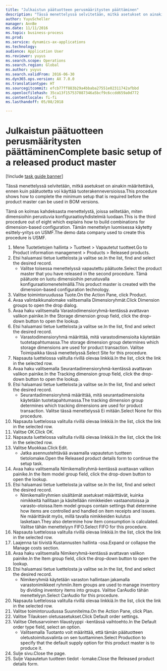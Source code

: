 ```yaml
--- 
title: "Julkaistun päätuotteen perusmääritysten päättäminen"
description: "Tässä menettelyssä selvitetään, mitkä asetukset on ainakin määritettävä, ennen kuin päätuotetta voi käyttää tuoterakenneversioissa."
author: YuyuScheller
manager: AnnBe
ms.date: 11/11/2016
ms.topic: business-process
ms.prod: 
ms.service: dynamics-ax-applications
ms.technology: 
audience: Application User
ms.reviewer: yuyus
ms.search.scope: Operations
ms.search.region: Global
ms.author: yuyus
ms.search.validFrom: 2016-06-30
ms.dyn365.ops.version: AX 7.0.0
ms.translationtype: HT
ms.sourcegitcommit: efcb77ff883b29a4bbaba27551e02311742afbbd
ms.openlocfilehash: 35ca13f157537087346a5bcf9c6ccdd659a0d772
ms.contentlocale: fi-fi
ms.lasthandoff: 05/08/2018

---
```

# <a name="complete-basic-setup-of-a-released-product-master"></a><span data-ttu-id="361a7-103">Julkaistun päätuotteen perusmääritysten päättäminen</span><span class="sxs-lookup"><span data-stu-id="361a7-103">Complete basic setup of a released product master</span></span>

[!include [task guide banner](../../includes/task-guide-banner.md)]

<span data-ttu-id="361a7-104">Tässä menettelyssä selvitetään, mitkä asetukset on ainakin määritettävä, ennen kuin päätuotetta voi käyttää tuoterakenneversioissa.</span><span class="sxs-lookup"><span data-stu-id="361a7-104">This procedure shows how to complete the minimum setup that is required before the product master can be used in BOM versions.</span></span>

<span data-ttu-id="361a7-105">Tämä on kolmas kahdeksasta menettelystä, joissa selitetään, miten dimensioihin perustuvia konfiguraatioyhdistelmiä luodaan.</span><span class="sxs-lookup"><span data-stu-id="361a7-105">This is the third procedure out of eight which explains how to build combinations for dimension-based configuration.</span></span> <span data-ttu-id="361a7-106">Tämän menettelyn luomisessa käytetty esittely-yritys on USMF.</span><span class="sxs-lookup"><span data-stu-id="361a7-106">The demo data company used to create this procedure is USMF.</span></span>

1. <span data-ttu-id="361a7-107">Mene Tuotetietojen hallinta > Tuotteet > Vapautetut tuotteet.</span><span class="sxs-lookup"><span data-stu-id="361a7-107">Go to Product information management > Products > Released products.</span></span>
2. <span data-ttu-id="361a7-108">Etsi haluamasi tietue luettelosta ja valitse se.</span><span class="sxs-lookup"><span data-stu-id="361a7-108">In the list, find and select the desired record.</span></span>
    * <span data-ttu-id="361a7-109">Valitse toisessa menettelyssä vapautettu päätuote.</span><span class="sxs-lookup"><span data-stu-id="361a7-109">Select the product master that you have released in the second procedure.</span></span> <span data-ttu-id="361a7-110">Tämä päätuote on luotu dimensioihin perustuvalla konfiguraatiomenetelmällä.</span><span class="sxs-lookup"><span data-stu-id="361a7-110">This product master is created with the dimension-based configuration technology.</span></span>  
3. <span data-ttu-id="361a7-111">Valitse toimintoruudussa Tuote.</span><span class="sxs-lookup"><span data-stu-id="361a7-111">On the Action Pane, click Product.</span></span>
4. <span data-ttu-id="361a7-112">Avaa valintaikkunalomake valitsemalla Dimensioryhmät.</span><span class="sxs-lookup"><span data-stu-id="361a7-112">Click Dimension groups to open the drop dialog.</span></span>
5. <span data-ttu-id="361a7-113">Avaa haku valitsemalla Varastodimensioryhmä-kentässä avattavan valikon painike.</span><span class="sxs-lookup"><span data-stu-id="361a7-113">In the Storage dimension group field, click the drop-down button to open the lookup.</span></span>
6. <span data-ttu-id="361a7-114">Etsi haluamasi tietue luettelosta ja valitse se.</span><span class="sxs-lookup"><span data-stu-id="361a7-114">In the list, find and select the desired record.</span></span>
    * <span data-ttu-id="361a7-115">Varastodimensioryhmä määrittää, mitä varastodimensioita käytetään tuotetapahtumassa.</span><span class="sxs-lookup"><span data-stu-id="361a7-115">The storage dimension group determines which storage dimensions are used for product transaction.</span></span> <span data-ttu-id="361a7-116">Valitse Toimipaikka tässä menettelyssä.</span><span class="sxs-lookup"><span data-stu-id="361a7-116">Select Site for this procedure.</span></span>  
7. <span data-ttu-id="361a7-117">Napsauta luettelossa valitulla rivillä olevaa linkkiä.</span><span class="sxs-lookup"><span data-stu-id="361a7-117">In the list, click the link in the selected row.</span></span>
8. <span data-ttu-id="361a7-118">Avaa haku valitsemalla Seurantadimensioryhmä-kentässä avattavan valikon painike.</span><span class="sxs-lookup"><span data-stu-id="361a7-118">In the Tracking dimension group field, click the drop-down button to open the lookup.</span></span>
9. <span data-ttu-id="361a7-119">Etsi haluamasi tietue luettelosta ja valitse se.</span><span class="sxs-lookup"><span data-stu-id="361a7-119">In the list, find and select the desired record.</span></span>
    * <span data-ttu-id="361a7-120">Seurantadimensioryhmä määrittää, mitä seurantadimensioita käytetään tuotetapahtumassa.</span><span class="sxs-lookup"><span data-stu-id="361a7-120">The tracking dimension group determines which tracking dimensions are used for product transaction.</span></span> <span data-ttu-id="361a7-121">Valitse tässä menettelyssä Ei mitään.</span><span class="sxs-lookup"><span data-stu-id="361a7-121">Select None for this procedure.</span></span>  
10. <span data-ttu-id="361a7-122">Napsauta luettelossa valitulla rivillä olevaa linkkiä.</span><span class="sxs-lookup"><span data-stu-id="361a7-122">In the list, click the link in the selected row.</span></span>
11. <span data-ttu-id="361a7-123">Valitse OK.</span><span class="sxs-lookup"><span data-stu-id="361a7-123">Click OK.</span></span>
12. <span data-ttu-id="361a7-124">Napsauta luettelossa valitulla rivillä olevaa linkkiä.</span><span class="sxs-lookup"><span data-stu-id="361a7-124">In the list, click the link in the selected row.</span></span>
13. <span data-ttu-id="361a7-125">Valitse Muokkaa.</span><span class="sxs-lookup"><span data-stu-id="361a7-125">Click Edit.</span></span>
    * <span data-ttu-id="361a7-126">Jatka asennustehtävää avaamalla vapautetun tuotteen tietolomake.</span><span class="sxs-lookup"><span data-stu-id="361a7-126">Open the Released product details form to continue the setup task.</span></span>  
14. <span data-ttu-id="361a7-127">Avaa haku valitsemalla Nimikemalliryhmä-kentässä avattavan valikon painike.</span><span class="sxs-lookup"><span data-stu-id="361a7-127">In the Item model group field, click the drop-down button to open the lookup.</span></span>
15. <span data-ttu-id="361a7-128">Etsi haluamasi tietue luettelosta ja valitse se.</span><span class="sxs-lookup"><span data-stu-id="361a7-128">In the list, find and select the desired record.</span></span>
    * <span data-ttu-id="361a7-129">Nimikemalliryhmien sisältämät asetukset määrittävät, kuinka nimikkeitä hallitaan ja käsitellään nimikkeiden vastaanotoissa ja varasto-otoissa.</span><span class="sxs-lookup"><span data-stu-id="361a7-129">Item model groups contain settings that determine how items are controlled and handled on item receipts and issues.</span></span> <span data-ttu-id="361a7-130">Ne määrittävät myös, millä tavalla nimikkeiden kulutus lasketaan.</span><span class="sxs-lookup"><span data-stu-id="361a7-130">They also determine how item consumption is calculated.</span></span> <span data-ttu-id="361a7-131">Valitse tähän menettelyyn FIFO.</span><span class="sxs-lookup"><span data-stu-id="361a7-131">Select   FIFO for this procedure.</span></span>  
16. <span data-ttu-id="361a7-132">Napsauta luettelossa valitulla rivillä olevaa linkkiä.</span><span class="sxs-lookup"><span data-stu-id="361a7-132">In the list, click the link in the selected row.</span></span>
17. <span data-ttu-id="361a7-133">Laajenna tai tiivistä Kustannusten hallinta -osa.</span><span class="sxs-lookup"><span data-stu-id="361a7-133">Expand or collapse the Manage costs section.</span></span>
18. <span data-ttu-id="361a7-134">Avaa haku valitsemalla Nimikeryhmä-kentässä avattavan valikon painike.</span><span class="sxs-lookup"><span data-stu-id="361a7-134">In the Item group field, click the drop-down button to open the lookup.</span></span>
19. <span data-ttu-id="361a7-135">Etsi haluamasi tietue luettelosta ja valitse se.</span><span class="sxs-lookup"><span data-stu-id="361a7-135">In the list, find and select the desired record.</span></span>
    * <span data-ttu-id="361a7-136">Nimikeryhmiä käytetään varaston hallintaan jakamalla varastonimikkeet ryhmiin.</span><span class="sxs-lookup"><span data-stu-id="361a7-136">Item groups are used to manage inventory by dividing inventory items into groups.</span></span> <span data-ttu-id="361a7-137">Valitse CarAudio tähän menettelyyn.</span><span class="sxs-lookup"><span data-stu-id="361a7-137">Select   CarAudio for this procedure.</span></span>  
20. <span data-ttu-id="361a7-138">Napsauta luettelossa valitulla rivillä olevaa linkkiä.</span><span class="sxs-lookup"><span data-stu-id="361a7-138">In the list, click the link in the selected row.</span></span>
21. <span data-ttu-id="361a7-139">Valitse toimintoruudussa Suunnitelma.</span><span class="sxs-lookup"><span data-stu-id="361a7-139">On the Action Pane, click Plan.</span></span>
22. <span data-ttu-id="361a7-140">Valitse Tilauksen oletusasetukset.</span><span class="sxs-lookup"><span data-stu-id="361a7-140">Click Default order settings.</span></span>
23. <span data-ttu-id="361a7-141">Valitse Oletusarvoinen tilaustyyppi -kentässä vaihtoehto.</span><span class="sxs-lookup"><span data-stu-id="361a7-141">In the Default order type field, select an option.</span></span>
    * <span data-ttu-id="361a7-142">Valitsemalla Tuotanto voit määrittää, että tämän päätuotteen oletustoimitusvalinta on sen tuottaminen.</span><span class="sxs-lookup"><span data-stu-id="361a7-142">Select Production to specify that the default supply option for this product master is to produce it.</span></span>  
24. <span data-ttu-id="361a7-143">Sulje sivu.</span><span class="sxs-lookup"><span data-stu-id="361a7-143">Close the page.</span></span>
25. <span data-ttu-id="361a7-144">Sulje Vapautetun tuotteen tiedot -lomake.</span><span class="sxs-lookup"><span data-stu-id="361a7-144">Close the Released product details form.</span></span>


